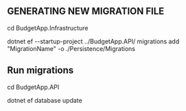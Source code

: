 ## GENERATING NEW MIGRATION FILE

cd BudgetApp.Infrastructure

dotnet ef --startup-project ../BudgetApp.API/ migrations add "MigrationName" -o ./Persistence/Migrations

## Run migrations

cd BudgetApp.API

dotnet ef database update